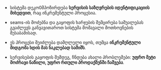 
- სისტემა დეკო0მპოზირდება **სერვისის საზღვრების იდენტიფიკაციის მიხედვით**, რაც ინკრემენტული პროცესია.
    
- seams-ის მოძებნა და გაყოფის ხარჯების შემცირება საშუალებას გვაძლევს განვავითაროთ სისტემა მომავალი მოთხოვნების შესაბამისად.
    
- ეს პროცესი შეიძლება დამღლელი იყოს, თუმცა **ინკრემენტული მიდგომა ხდის მას ნაკლებად საშიშს**.
    
- სერვისების გაყოფის შემდეგ, ჩნდება ახალი პრობლემები: **უფრო მეტი მოძრავი ნაწილი, უფრო რთული პროდაქშენში ჩაშვება**.